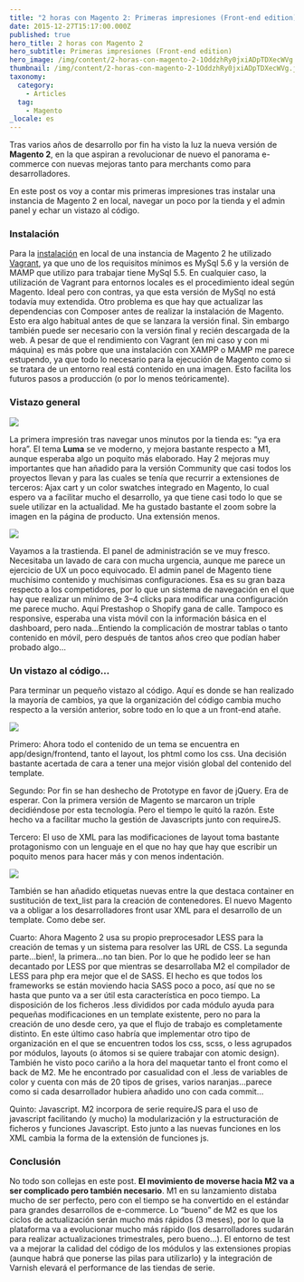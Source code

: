 ```yaml
---
title: "2 horas con Magento 2: Primeras impresiones (Front-end edition)"
date: 2015-12-27T15:17:00.000Z
published: true
hero_title: 2 horas con Magento 2
hero_subtitle: Primeras impresiones (Front-end edition)
hero_image: /img/content/2-horas-con-magento-2-1OddzhRy0jxiADpTDXecWVg.jpeg
thumbnail: /img/content/2-horas-con-magento-2-1OddzhRy0jxiADpTDXecWVg.jpeg
taxonomy:
  category:
    - Articles
  tag:
    - Magento
_locale: es
---
```


Tras varios años de desarrollo por fin ha visto la luz la nueva versión de **Magento 2**, en la que aspiran a revolucionar de nuevo el panorama e-commerce con nuevas mejoras tanto para merchants como para desarrolladores.

En este post os voy a contar mis primeras impresiones tras instalar una instancia de Magento 2 en local, navegar un poco por la tienda y el admin panel y echar un vistazo al código.

### Instalación

Para la [instalación](http://www.damianculotta.com.ar/2015/11/19/como-instalar-magento-2-en-todas-sus-variantes/) en local de una instancia de Magento 2 he utilizado [Vagrant](https://github.com/rgranadino/mage2_vagrant), ya que uno de los requisitos mínimos es MySql 5.6 y la versión de MAMP que utilizo para trabajar tiene MySql 5.5. En cualquier caso, la utilización de Vagrant para entornos locales es el procedimiento ideal según Magento. Ideal pero con contras, ya que esta versión de MySql no está todavía muy extendida. Otro problema es que hay que actualizar las dependencias con Composer antes de realizar la instalación de Magento. Esto era algo habitual antes de que se lanzara la versión final. Sin embargo también puede ser necesario con la versión final y recién descargada de la web. A pesar de que el rendimiento con Vagrant (en mi caso y con mi máquina) es más pobre que una instalación con XAMPP o MAMP me parece estupendo, ya que todo lo necesario para la ejecución de Magento como si se tratara de un entorno real está contenido en una imagen. Esto facilita los futuros pasos a producción (o por lo menos teóricamente).

### Vistazo general

![](/img/content/2-horas-con-magento-2-1sECwVqpJhY7cJnrrq.png)

La primera impresión tras navegar unos minutos por la tienda es: “ya era hora”. El tema **Luma** se ve moderno, y mejora bastante respecto a M1, aunque esperaba algo un poquito más elaborado. Hay 2 mejoras muy importantes que han añadido para la versión Community que casi todos los proyectos llevan y para las cuales se tenía que recurrir a extensiones de terceros: Ajax cart y un color swatches integrado en Magento, lo cual espero va a facilitar mucho el desarrollo, ya que tiene casi todo lo que se suele utilizar en la actualidad. Me ha gustado bastante el zoom sobre la imagen en la página de producto. Una extensión menos.

![](/img/content/2-horas-con-magento-2-1eQinGNk-wJYHhWHoZFBPjA.png)

Vayamos a la trastienda. El panel de administración se ve muy fresco. Necesitaba un lavado de cara con mucha urgencia, aunque me parece un ejercicio de UX un poco equivocado. El admin panel de Magento tiene muchísimo contenido y muchísimas configuraciones. Esa es su gran baza respecto a los competidores, por lo que un sistema de navegación en el que hay que realizar un mínimo de 3–4 clicks para modificar una configuración me parece mucho. Aquí Prestashop o Shopify gana de calle. Tampoco es responsive, esperaba una vista móvil con la información básica en el dashboard, pero nada…Entiendo la complicación de mostrar tablas o tanto contenido en móvil, pero después de tantos años creo que podían haber probado algo…

### Un vistazo al código…

Para terminar un pequeño vistazo al código. Aquí es donde se han realizado la mayoría de cambios, ya que la organización del código cambia mucho respecto a la versión anterior, sobre todo en lo que a un front-end atañe.

![](/img/content/2-horas-con-magento-2-1kgBR041uNSE-Qeku-JEWCg.png)

Primero: Ahora todo el contenido de un tema se encuentra en app/design/frontend, tanto el layout, los phtml como los css. Una decisión bastante acertada de cara a tener una mejor visión global del contenido del template.

Segundo: Por fin se han deshecho de Prototype en favor de jQuery. Era de esperar. Con la primera versión de Magento se marcaron un triple decidiéndose por esta tecnología. Pero el tiempo le quitó la razón. Este hecho va a facilitar mucho la gestión de Javascripts junto con requireJS.

Tercero: El uso de XML para las modificaciones de layout toma bastante protagonismo con un lenguaje en el que no hay que hay que escribir un poquito menos para hacer más y con menos indentación.

![](/img/content/2-horas-con-magento-2-16nniD_o5vYXi7n3jUvgfsw.png)

También se han añadido etiquetas nuevas entre la que destaca container en sustitución de text_list para la creación de contenedores. El nuevo Magento va a obligar a los desarrolladores front usar XML para el desarrollo de un template. Como debe ser.

Cuarto: Ahora Magento 2 usa su propio preprocesador LESS para la creación de temas y un sistema para resolver las URL de CSS. La segunda parte…bien!, la primera…no tan bien. Por lo que he podido leer se han decantado por LESS por que mientras se desarrollaba M2 el compilador de LESS para php era mejor que el de SASS. El hecho es que todos los frameworks se están moviendo hacia SASS poco a poco, así que no se hasta que punto va a ser útil esta característica en poco tiempo. La disposición de los ficheros .less divididos por cada módulo ayuda para pequeñas modificaciones en un template existente, pero no para la creación de uno desde cero, ya que el flujo de trabajo es completamente distinto. En este último caso habría que implementar otro tipo de organización en el que se encuentren todos los css, scss, o less agrupados por módulos, layouts (o átomos si se quiere trabajar con atomic design). También he visto poco cariño a la hora del maquetar tanto el front como el back de M2. Me he encontrado por casualidad con el .less de variables de color y cuenta con más de 20 tipos de grises, varios naranjas…parece como si cada desarrollador hubiera añadido uno con cada commit…

Quinto: Javascript. M2 incorpora de serie requireJS para el uso de javascript facilitando (y mucho) la modularización y la estructuración de ficheros y funciones Javascript. Esto junto a las nuevas funciones en los XML cambia la forma de la extensión de funciones js.

### Conclusión

No todo son collejas en este post. **El movimiento de moverse hacia M2 va a ser complicado pero también necesario**. M1 en su lanzamiento distaba mucho de ser perfecto, pero con el tiempo se ha convertido en el estándar para grandes desarrollos de e-commerce. Lo “bueno” de M2 es que los ciclos de actualización serán mucho más rápidos (3 meses), por lo que la plataforma va a evolucionar mucho más rápido (los desarrolladores sudarán para realizar actualizaciones trimestrales, pero bueno…). El entorno de test va a mejorar la calidad del código de los módulos y las extensiones propias (aunque habrá que ponerse las pilas para utilizarlo) y la integración de Varnish elevará el performance de las tiendas de serie.
